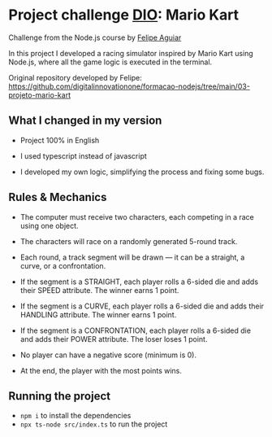 # Project challenge [DIO](https://www.dio.me/): Mario Kart

Challenge from the Node.js course by [Felipe Aguiar](https://github.com/felipeAguiarCode)

In this project I developed a racing simulator inspired by Mario Kart using Node.js, where all the game logic is executed in the terminal.

Original repository developed by Felipe: https://github.com/digitalinnovationone/formacao-nodejs/tree/main/03-projeto-mario-kart

## What I changed in my version

- Project 100% in English

- I used typescript instead of javascript

- I developed my own logic, simplifying the process and fixing some bugs.

## Rules & Mechanics

- The computer must receive two characters, each competing in a race using one object.

- The characters will race on a randomly generated 5-round track.

- Each round, a track segment will be drawn — it can be a straight, a curve, or a confrontation.

- If the segment is a STRAIGHT, each player rolls a 6-sided die and adds their SPEED attribute. The winner earns 1 point.

- If the segment is a CURVE, each player rolls a 6-sided die and adds their HANDLING attribute. The winner earns 1 point.

- If the segment is a CONFRONTATION, each player rolls a 6-sided die and adds their POWER attribute. The loser loses 1 point.

- No player can have a negative score (minimum is 0).

- At the end, the player with the most points wins.

## Running the project

- `npm i` to install the dependencies
- `npx ts-node src/index.ts` to run the project
